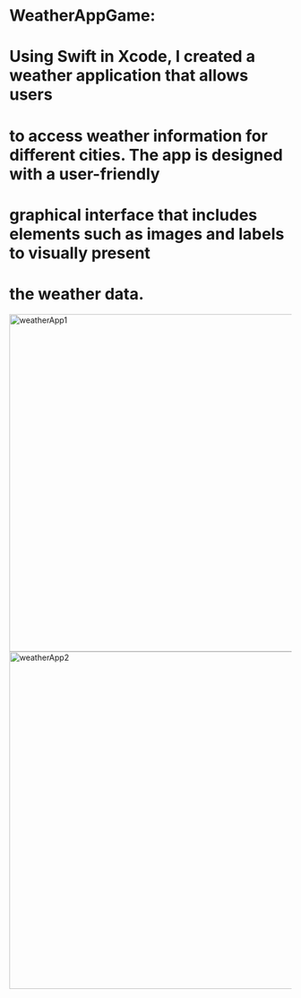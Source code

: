 # WeatherAppGame:
# Using Swift in Xcode, I created a weather application that allows users 
# to access weather information for different cities. The app is designed with a user-friendly
# graphical interface that includes elements such as images and labels to visually present 
# the weather data.

<img width="602" alt="weatherApp1" src="https://github.com/skayass/WeatherAppGame-2-3-2/assets/119642825/17c497ca-8e0a-4dbb-93b8-bba13d88d2cc">
<img width="602" alt="weatherApp2" src="https://github.com/skayass/WeatherAppGame-2-3-2/assets/119642825/17c497ca-8e0a-4dbb-93b8-bba13d88d2cc">
